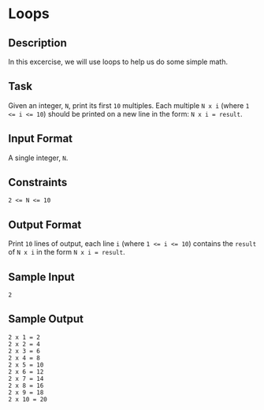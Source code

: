 # Loops

## Description
In this excercise, we will use loops to help us do some simple math.

## Task
Given an integer, `N`, print its first `10` multiples. Each multiple `N x i` (where `1 <= i <= 10`) should be printed on a new line in the form: `N x i = result`.

## Input Format
A single integer, `N`.

## Constraints
`2 <= N <= 10` 

## Output Format
Print `10` lines of output, each line `i` (where `1 <= i <= 10`) contains the `result` of `N x i` in the form `N x i = result`.

## Sample Input
```
2
```

## Sample Output
```
2 x 1 = 2
2 x 2 = 4
2 x 3 = 6
2 x 4 = 8
2 x 5 = 10
2 x 6 = 12
2 x 7 = 14
2 x 8 = 16
2 x 9 = 18
2 x 10 = 20
```
